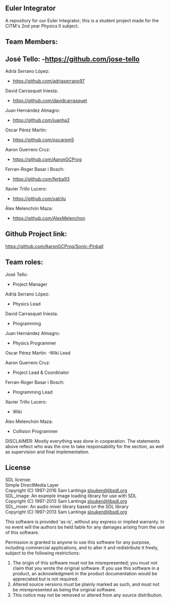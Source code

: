 ## Euler Integrator
A repository for our Euler Integrator; this is a student project made for the CITM's 2nd year Physics II subject.


## Team Members:
José Tello:
 -https://github.com/jose-tello
 -
Adrià Serrano López:
 - https://github.com/adriaserrano97

David Carrasquet Iniesta:
 - https://github.com/davidcarrasquet

Juan Hernández Almagro:
- https://github.com/juanha2

Oscar Pérez Martín:
- https://github.com/oscarpm5

Aaron Guerrero Cruz:
 - https://github.com/AaronGCProg

Ferran-Roger Basar i Bosch:
- https://github.com/ferba93


Xavier Trillo Lucero:
 - https://github.com/xatrilu

Àlex Melenchón Maza:
 - https://github.com/AlexMelenchon

## Github Project link:
https://github.com/AaronGCProg/Sonic-Pinball

## Team roles:
José Tello:
 - Project Manager

Adrià Serrano López:
 - Physics Lead

David Carrasquet Iniesta:
 - Programming

Juan Hernández Almagro:
 - Physics Programmer

Oscar Pérez Martín:
 -Wiki Lead

Aaron Guerrero Cruz:
 - Project Lead & Coordinator

Ferran-Roger Basar i Bosch:
 - Programming Lead

Xavier Trillo Lucero:
 - Wiki 

Àlex Melenchón Maza:
 - Collision Programmer


DISCLAIMER: Mostly everything was done in cooperation. The statements above reflect who was the one to take responsability for the section, as well as supervision and final implementation.<br>

## License

SDL license:<br>
Simple DirectMedia Layer<br>
Copyright (C) 1997-2016 Sam Lantinga <slouken@libsdl.org><br>
SDL_image:  An example image loading library for use with SDL<br>
Copyright (C) 1997-2013 Sam Lantinga <slouken@libsdl.org><br>
SDL_mixer:  An audio mixer library based on the SDL library<br>
Copyright (C) 1997-2013 Sam Lantinga <slouken@libsdl.org><br>

  
This software is provided 'as-is', without any express or implied
warranty.  In no event will the authors be held liable for any damages
arising from the use of this software.

Permission is granted to anyone to use this software for any purpose,
including commercial applications, and to alter it and redistribute it
freely, subject to the following restrictions:
  
1. The origin of this software must not be misrepresented; you must not
   claim that you wrote the original software. If you use this software
   in a product, an acknowledgment in the product documentation would be
   appreciated but is not required. 
2. Altered source versions must be plainly marked as such, and must not be
   misrepresented as being the original software.
3. This notice may not be removed or altered from any source distribution.

